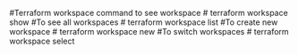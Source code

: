 #Terraform workspace command to see workspace  # terraform workspace show
#To see all workspaces # terraform workspace list
#To create new workspace # terraform workspace new <name here>
#To switch workspaces # terraform workspace select <workspace name>
